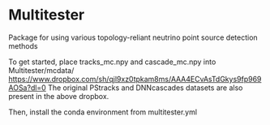 # Multitester
Package for using various topology-reliant neutrino point source detection methods 

To get started, place tracks_mc.npy and cascade_mc.npy into Multitester/mcdata/ https://www.dropbox.com/sh/qjl9xz0tpkam8ms/AAA4ECvAsTdGkys9fp969AOSa?dl=0
The original PStracks and DNNcascades datasets are also present in the above dropbox. 


Then, install the conda environment from multitester.yml 

